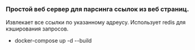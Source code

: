 ### Простой веб сервер для парсинга ссылок из веб страниц. 
Извлекает все ссылки по указанному адреусу.
Использует redis для кэширования запросов.
- docker-compose up -d --build